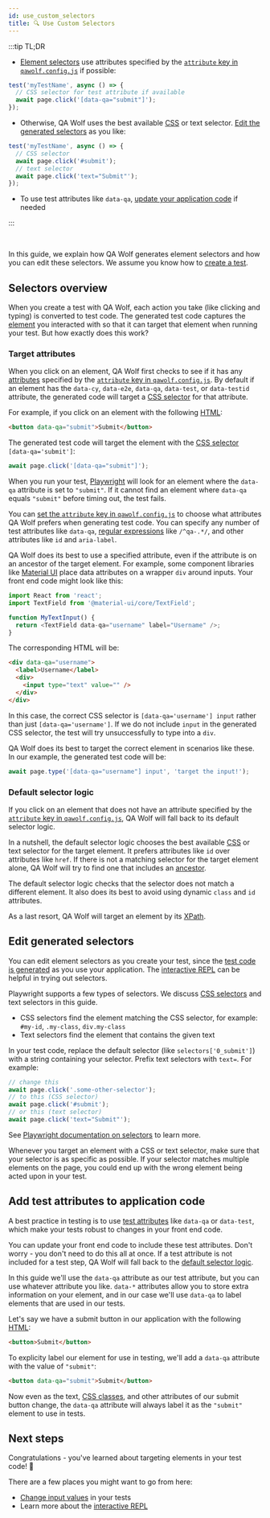 ```yaml
---
id: use_custom_selectors
title: 🔍 Use Custom Selectors
---
```


:::tip TL;DR

- [Element selectors](#selectors-overview) use attributes specified by the [`attribute` key in `qawolf.config.js`](configure_qa_wolf#attribute) if possible:

```js
test('myTestName', async () => {
  // CSS selector for test attribute if available
  await page.click('[data-qa="submit"]');
});
```

- Otherwise, QA Wolf uses the best available [CSS](https://developer.mozilla.org/en-US/docs/Web/CSS/CSS_Selectors) or text selector. [Edit the generated selectors](#edit-generated-selectors) as you like:

```js
test('myTestName', async () => {
  // CSS selector
  await page.click('#submit');
  // text selector
  await page.click('text="Submit"');
});
```

- To use test attributes like `data-qa`, [update your application code](#add-test-attributes-to-application-code) if needed

:::

<br/>

In this guide, we explain how QA Wolf generates element selectors and how you can edit these selectors. We assume you know how to [create a test](create_a_test).

## Selectors overview

When you create a test with QA Wolf, each action you take (like clicking and typing) is converted to test code. The generated test code captures the [element](https://developer.mozilla.org/en-US/docs/Glossary/Element) you interacted with so that it can target that element when running your test. But how exactly does this work?

### Target attributes

When you click on an element, QA Wolf first checks to see if it has any [attributes](https://developer.mozilla.org/en-US/docs/Learn/HTML/Introduction_to_HTML/Getting_started) specified by the [`attribute` key in `qawolf.config.js`](configure_qa_wolf#attribute). By default if an element has the `data-cy`, `data-e2e`, `data-qa`, `data-test`, or `data-testid` attribute, the generated code will target a [CSS selector](https://developer.mozilla.org/en-US/docs/Web/CSS/CSS_Selectors) for that attribute.

For example, if you click on an element with the following [HTML](https://developer.mozilla.org/en-US/docs/Web/HTML):

```html
<button data-qa="submit">Submit</button>
```

The generated test code will target the element with the [CSS selector](https://developer.mozilla.org/en-US/docs/Web/CSS/CSS_Selectors) `[data-qa='submit']`:

```js
await page.click('[data-qa="submit"]');
```

When you run your test, [Playwright](https://github.com/microsoft/playwright) will look for an element where the `data-qa` attribute is set to `"submit"`. If it cannot find an element where `data-qa` equals `"submit"` before timing out, the test fails.

You can [set the `attribute` key in `qawolf.config.js`](configure_qa_wolf#attribute) to choose what attributes QA Wolf prefers when generating test code. You can specify any number of test attributes like `data-qa`, [regular expressions](https://developer.mozilla.org/en-US/docs/Web/JavaScript/Guide/Regular_Expressions) like `/^qa-.*/`, and other attributes like `id` and `aria-label`.

QA Wolf does its best to use a specified attribute, even if the attribute is on an ancestor of the target element. For example, some component libraries like [Material UI](https://material-ui.com) place data attributes on a wrapper `div` around inputs. Your front end code might look like this:

```js
import React from 'react';
import TextField from '@material-ui/core/TextField';

function MyTextInput() {
  return <TextField data-qa="username" label="Username" />;
}
```

The corresponding HTML will be:

```html
<div data-qa="username">
  <label>Username</label>
  <div>
    <input type="text" value="" />
  </div>
</div>
```

In this case, the correct CSS selector is `[data-qa='username'] input` rather than just `[data-qa='username']`. If we do not include `input` in the generated CSS selector, the test will try unsuccessfully to type into a `div`.

QA Wolf does its best to target the correct element in scenarios like these. In our example, the generated test code will be:

```js
await page.type('[data-qa="username"] input', 'target the input!');
```

### Default selector logic

If you click on an element that does not have an attribute specified by the [`attribute` key in `qawolf.config.js`](configure_qa_wolf#attribute), QA Wolf will fall back to its default selector logic.

In a nutshell, the default selector logic chooses the best available [CSS](https://developer.mozilla.org/en-US/docs/Web/CSS/CSS_Selectors) or text selector for the target element. It prefers attributes like `id` over attributes like `href`. If there is not a matching selector for the target element alone, QA Wolf will try to find one that includes an [ancestor](https://developer.mozilla.org/en-US/docs/Web/API/Node/parentElement).

The default selector logic checks that the selector does not match a different element. It also does its best to avoid using dynamic `class` and `id` attributes.

As a last resort, QA Wolf will target an element by its [XPath](https://developer.mozilla.org/en-US/docs/Web/XPath).

## Edit generated selectors

You can edit element selectors as you create your test, since the [test code is generated](create_a_test#review-test-code) as you use your application. The [interactive REPL](use_the_repl) can be helpful in trying out selectors.

Playwright supports a few types of selectors. We discuss [CSS selectors](https://developer.mozilla.org/en-US/docs/Web/CSS/CSS_Selectors) and text selectors in this guide.

- CSS selectors find the element matching the CSS selector, for example: `#my-id`, `.my-class`, `div.my-class`
- Text selectors find the element that contains the given text

In your test code, replace the default selector (like `selectors['0_submit']`) with a string containing your selector. Prefix text selectors with `text=`. For example:

```js
// change this
await page.click('.some-other-selector');
// to this (CSS selector)
await page.click('#submit');
// or this (text selector)
await page.click('text="Submit"');
```

See [Playwright documentation on selectors](https://github.com/microsoft/playwright/blob/master/docs/api.md#working-with-selectors) to learn more.

Whenever you target an element with a CSS or text selector, make sure that your selector is as specific as possible. If your selector matches multiple elements on the page, you could end up with the wrong element being acted upon in your test.

## Add test attributes to application code

A best practice in testing is to use [test attributes](https://developer.mozilla.org/en-US/docs/Learn/HTML/Howto/Use_data_attributes) like `data-qa` or `data-test`, which make your tests robust to changes in your front end code.

You can update your front end code to include these test attributes. Don't worry - you don't need to do this all at once. If a test attribute is not included for a test step, QA Wolf will fall back to the [default selector logic](#default-selector-logic).

In this guide we'll use the `data-qa` attribute as our test attribute, but you can use whatever attribute you like. `data-*` attributes allow you to store extra information on your element, and in our case we'll use `data-qa` to label elements that are used in our tests.

Let's say we have a submit button in our application with the following [HTML](https://developer.mozilla.org/en-US/docs/Web/HTML):

```html
<button>Submit</button>
```

To explicity label our element for use in testing, we'll add a `data-qa` attribute with the value of `"submit"`:

```html
<button data-qa="submit">Submit</button>
```

Now even as the text, [CSS classes](https://developer.mozilla.org/en-US/docs/Web/HTML/Global_attributes#attr-class), and other attributes of our submit button change, the `data-qa` attribute will always label it as the `"submit"` element to use in tests.

## Next steps

Congratulations - you've learned about targeting elements in your test code! 🎉

There are a few places you might want to go from here:

- [Change input values](change_input_values) in your tests
- Learn more about the [interactive REPL](use_the_repl)

